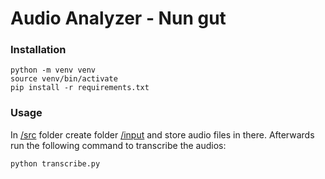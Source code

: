 # Audio Analyzer - Nun gut

### Installation

    python -m venv venv
    source venv/bin/activate
    pip install -r requirements.txt
    

### Usage

In [/src](/src) folder create folder [/input](/input) and store audio files in there. Afterwards run the following command to transcribe the audios:

    python transcribe.py
